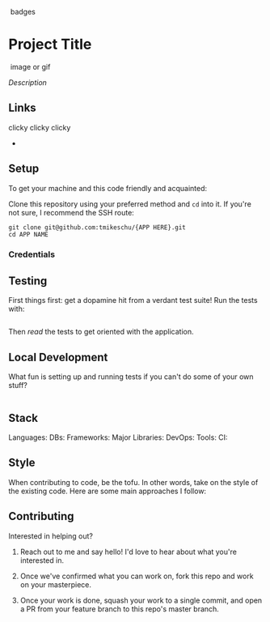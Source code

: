 ![]() badges

# Project Title

![]() image or gif

*Description*

## Links

clicky clicky clicky

* []()

## Setup

To get your machine and this code friendly and acquainted:

Clone this repository using your preferred method and `cd` into it. If you're not sure, I
recommend the SSH route:

```
git clone git@github.com:tmikeschu/{APP HERE}.git
cd APP NAME
```

### Credentials

## Testing

First things first: get a dopamine hit from a verdant test suite! Run the tests with:

```
```

Then *read* the tests to get oriented with the application.

## Local Development

What fun is setting up and running tests if you can't do some of your own stuff?

```
```

## Stack

Languages:
DBs:
Frameworks:
Major Libraries:
DevOps:
Tools:
CI:

## Style

When contributing to code, be the tofu. In other words, take on the style of the
existing code. Here are some main approaches I follow:

## Contributing

Interested in helping out?

1. Reach out to me and say hello! I'd love to hear about what you're interested
   in.

2. Once we've confirmed what you can work on, fork this repo and work on your
   masterpiece.

3. Once your work is done, squash your work to a single commit, and open a PR
   from your feature branch to this repo's master branch.

